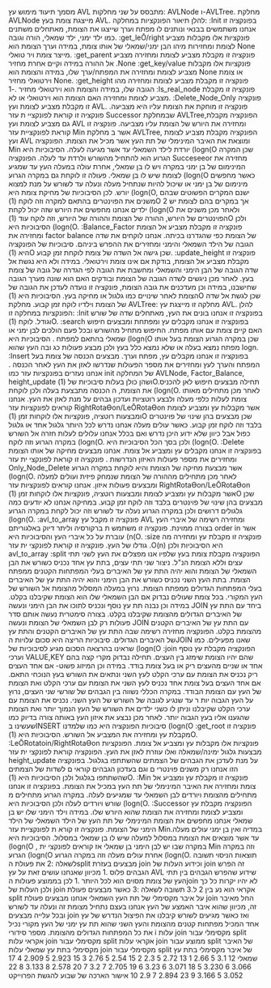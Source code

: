 מסמך תיעוד
מימוש עץ AVL מתבסס על שני מחלקות: AVLNode ו-AVLTree.
מחלקת AVLNode מייצגת צומת בעץ AVL. להלן תיאור הפונקציות במחלקה:
 :Init
בפונקציה זו אנחנו משתמשים בבנאי ונותנים לו מפתח וערך שייצגו את הצומת, מאתחלים
משתנים כמו ילד ימני, ילד שמאלי, הורה וגובה.
 :get_leŌ/right
פונקציות אלו מקבלות מצביע לצומת ומחזירות מיהו הבן ימני/שמאלי של אותו צומת, במידה
וערך הצומת הוא None מייצר צומת ויר טואלי.
:get_parent
פונקציה זו מקבלת מצביע לצומת ומחזירה מצביע אל ההורה במידה וקיים אחרת מחזיר
 .None
 :get_key/value
פונקציות אלו מקבלות מצביע לצומת ומחזירה את המפתח/ערך שלו, במידה והצומת הוא
None או צומת וירטואלי מחזיר None.
 :get_height
פונקציה זו מקבלת מצביע לצומת ומחזירה מהו הגובה שלו, במידה והצומת הוא וירטואלי
מחזיר .-1
:Is_real_node
פונקציה זו מקבלת מצביע לצומת ומחזירה האם הצומת הוא וירטואלי או לא.
 :Delete_Node_Only
פונקציה זו מקבלת מצביע לצומת ועץ AVL. פונקציה זו מוחקת את הצומת עליו היא מצביעה.
פונקציה זו קוראת לפונקציי ת עזר Successor שבמחלקת AVLTree,הפונקציה מקבלת גם
מצביע לצומת ועץ AVL ומחזירה את היורש של הצומת עליו מצביעה. פונקציה זו קוראת
לפונקציית עזר Min אשר ב מחלקת AVLTree, הפונקציה מקבלת מצביע לצומת ועץ AVL
ומוצאת את האיבר המינימלי של תת העץ אשר מכיל את הצומת. הפונקציה Min יורדת לילד
השמאלי עד אשר מגיעה לעלה. הסיבוכיות היא (logn(O שכן המקרה הגרוע הוא להתחיל
מהשורש ולרדת עד לעלה. הפונקציה Succeseeor מחזירה את המינימום של בן ימני במקרה
ויש לו בן שמאלי, אחרת עולה במעלה העץ עד שמגיע לצומת שיש לו בן שמאלי. פעולה זו
לוקחת גם במקרה הגרוע (logn(O כאשר מחפשים מינימום של בן ימני או שיכול להיות
שנתחיל מעלה ונעלה עד לשורש על מנת למצוא יורש. לכן הסיבוכיות של מחיקת צומת היא
(logn(O, ישנם המקרים הפשוטים שבהם משנים את הפוינטרים בהתאם למקרה וזה לוקח
(1)O אך במקרים בהם לצומת יש 2 ילדים אנחנו מחפשים את היורש שזה יכול לקחת
(logn(O ולאחר מכן משנים את הפוינטרים של היורש, ההורה של הצומת וההורה של היורש,
וזה לוקח עוד (1)O ולכן הסיבוכיות היא (logn(O. 
:Balance_Factor
פונקציה זו מקבלת מצביע אל הצומת ומחזירה את factor balance של הצומת כפי שהגדרנו
בכיתה. אנחנו לוקחים את שדה הגובה של הילד השמאלי והימני ומחזירים את ההפרש
ביניהם. סיבוכיות של הפונקציה היא (1)O שכן גישה אל השדה של צומת לוקחת זמן קבוע.
:update_height
פונקציה זו מקבלת מצביע אל הצומת, בודקת אם אינו צומת וירטואלי. במידה ולא היא נגשת
אל שדה הגובה של הבן הימני והשמאלי ומחשבת את הגובה לפי הגדרה של גובה של צומת
בעץ. לאחר מכן ניגשים לשדה הגובה של הצומת ובודקים האם הוא שונה מערך הגובה
שחישבנו, במידה וכן מעדכנים את גובה הצומת, פונקציה זו נועדה לעדכן את הגובה של
הצומת לאחר שינויים כמו גלגול או מחיקה בעץ. הסיבוכיות היא (1)O שכן לגשת אל שדה של
הצומת וילדיו לוקח זמן קבוע.
מחלקת AVLTree:
מחלקה זו מייצגת עץ AVL. להלן הפונקציות במחלקה זו:
 :Init
בפונקציה זו אנחנו בונים את העץ, מאתחלים שדה של שורש וגודל. לוקח (1)O.
 :search
בפונקציה זו אנחנו מקבלים עץ ומפתחת ומבצעים חיפוש האם קיים צומת עם אותו מפתח.
החיפוש מתחיל מהשורש ובכל פעם הולכים לבן ימני או שמאלי בהתאם למפתח . הסיבוכיות
היא (logn(O שכן במקרה הגרוע הצומת בעל אותו מפתח נמצא בעלה או שלא נמצא כלל
בעץ ולכן מבצע פעולות כג ובה העץ שהוא logn.
 :Insert
בפונקציה זו אנחנו מקבלים עץ, מפתח וערך. מבצעים הכנסה של צומת בעל המפתח והערך
לעץ ומחזירים את מספר הפעולות שנדרשו לאזן את העץ לאחר הכנסה . אנחנו נעזרים
בפונקציות עזר כמו init של המחלקה AVLNode, Factor_Balance, height_update ושהן
כולן בעלות סיבוכיות של (1)O.תחילה מבצעים חיפוש לאן להכניס את הצומת, ה הכנסה
מתבצעת בעלה ולכן לוקחת (logn(O. לאחר מכן מתחילים מאותו צומת לעלות כלפי מעלה
ולבצע רוטציות ועדכון גבהים על מנת לאזן את העץ. אנחנו קוראים לפונקציות עזר
RightRotaƟon/LeŌRotaƟon אשר מקבלות עץ ומצביע לצומת ומבצעות רוטציה, פונקציות
אלו לוקחות זמן (1)O שכן מבצעים בהן שינוי של פוינטרים בלבד וזה לוקח זמן קבוע. כאשר
עולים מעלה אנחנו נדרש לכל היותר גלגול אחד או גלגול כפול אבל כיוון שלא ידוע היכן נדרש
ואם בכלל אנחנו עלולים לעלות חזרה אל השורש במקרה הגרוע וזה לוקח (logn(O. ולכן
בסך הכל הסיבוכיות היא (logn(O.
 :Delete
בפונקציה זו אנחנו מקבלים עץ ומצביע אל צומת. אנחנו מבצעים מחיקה של אותו הצומת
ומחזירים את מספר פעולות האיזון הנדרשות . פונקציה זו קוראת לפונקצי ית עזר
Only_Node_Delete אשר מבצעת מחיקה של הצומת והיא לוקחת במקרה הגרוע (logn(O.
לאחר מכן מתחילים מההורה של הצומת שנמחק פיזית ועולים למעלה ומבצעים פעולות 
איזון. אנחנו קוראים לפונקציות עזר RightRotaƟon/LeŌRotaƟon אשר מקבלות עץ ומצביע
לצומת ומבצעות רוטציה, פונקציות אלו לוקחות זמן (1)O שכן מבצעים בהן שינוי של
פוינטרים בלבד וזה לוקח זמן קבוע. במחיקה אנחנו לא יודעים כמה גלגולים דרושים ולכן
במקרה הגרוע נעלה עד לשורש וזה יכול לקחת במקרה הגרוע (logn(O.
 :avl_to_array
פונקציה זו מקבל עץ AVL ומחזירה רשימה של איברי העץ בצורה ממוינת. פונקציה זו
משתמש ת ברקורסיה וליתר דיוק באלגוריתם order in אשר עוברת על כל איברי העץ
והסיבוכיות היא (n(O.
:size
פונקציה זו מקבלת עץ ומחזירה מה גודלו של העץ. פונקציה זו קוראת לפונקצי ית עזר
.O(n) היא הסיבוכיות ולכן avl_to_array
:split
הפונקציה מקבלת צומת בעץ שלפיו אנו מפצלים את העץ לשני תתי עצים וללא הצומת הנ"ל.
ניצור שני תתי עצים, בתת עץ אחד נכניס כשורש את הבן השמאלי של הצומת והוא יהיה
התת עץ של האיברים בעלי המפתחות הקטנים ממפתח הצומת. בתת העץ השני נכניס
כשורש את הבן הימני והוא יהיה התת עץ של האיברים בעלי המפתחות הגדולים ממפתח
הצומת. נרוץ במעלה המסלול מהצומת אל השורש של העץ המקורי. בכל צומת שעולים
נבדוק אם הבן השמאלי שלו הוא הצומת שקיבלנו בקלט. במידה וכן נבנה תת עץ נוסף ונכניס
לתוכו את הבן הימני ונעשה JOIN ביחד עם התת עץ של האיברים הגדולים מהצומת שקיבלנו
בקלט. בצורה סימטרית נעשה אותם סדר פעולות רק לבן השמאלי של הצומת ונעשה JOIN
עם התת עץ של האיברים הקטנים מהצומת בקלט.
הפונקציה מחזירה רשימה שבה התת עץ של האיברים הקטנים והתת עץ של האיברים
הגדולים.
סיבוכיות הריצה היא סכום עלויות הJOIN שאנו מפעילים. כמו שראינו בהרצאה הסכום מגיע
לסיבוכיות של (logn(O
 :join
הפונקציה מקבלת עץ נוסף וערכי VALUE,KEY שהם יהיו הצומת שימזג בין העצים. תחילה
נבדוק מקרי קצה בהם אחד או שניים מהעצים ריק או בעל צומת בודד. במידה וכן המיזוג
פשוט- אם אחד העצים ריק נכניס את הצומת עם ערכי הקלט לעץ השני ונתאים את השורש
בעץ הנוכחי התאם. אם אחד העצים בעל צומת אחד נכניס לעץ השני את הצומת עם ערכי
הקלט ואת הצומת של העץ עם הצומת הבודד.
במקרה הכללי נשווה בין הגבהים של שורשי שני העצים, נרוץ על העץ הגבוה יות ר עד שנגיע
לגובה של השורש של העץ השני. נכניס את הצומת עם ערכי הקלט שקיבלנו וניתן לו כשני
ילדים את השורש של העץ הנמוך יותר ואת הצומת שהגענו אליו בעץ הגבוה יותר.
לאחר מכן נבצע את איזון העץ באותה צורה בדיוק כמו שעשינו בINSERT
סיבוכיות הפונקציה היא כמו שלמדנו (logn(O
 :get_root
פונקציה זו מקבלת עץ ומחזירה את המצביע אל השורש. הסיבוכיות היא (1)O.
:LeŌRotatoin/RightRotaƟon
פונקציות אלו מקבלות עץ ומצביע אל צומת. הפונקציות מבצעות גלגול ימינה/שמאלה ואלו
עוזרת לאזן את העץ. הפונקציה קוראת לפונקצי ית עזר height_update על מנת לעדכן את
הגבהים של הצמתים שהשתתפו בגלגול. בפונקציה הזו אנחנו רק משנים פוינטרי ם וגם
בעדכון הגבהים קוראי ם לשדות של הצמתים שהשתתפו בגלגול ולכן הסיבוכיות היא (1)O.
:Min
פונקציה זו מקבלת עץ ומצביע אל צומת ומחזירה את האיבר המינימלי של תת העץ במכיל
את הצומת. בפונקציה זו אנחנו מתחילים מהצומת ויורדים לבן השמאלי עד שמגיעים לעלה.
במקרה הגרוע מתחילים מ שורש ויורדים לעלה ולכן הסיבוכיות היא (logn(O.
 :Successor
הפונקציה מקבלת עץ ומצביע לצומת ומחזירה את הצומת שהוא היורש שלו. במידה וילד
הימני שלו יש בן שמאלי אנחנו מחפשים את הצומת המינימלי של תת העץ של הילד
השמאלי של הילד הימני של הצומת. פונקציה זו קורא ת לפונקציית עזר Min.במדיה ואין בן
ימני עולים מעלה עד אשר מוצאים את הצומת במסלול למעלה שיש לו בן שמאלי במסלול.
הסיבוכיות היא (logn(O , במקרה שבו יש לבן הימני בן שמאלי אז קוראים לפונקצי ית Min
וזה במקרה הגרוע (logn(O אחרת עולים מעלה וזה במקרה הגרוע (logn(O. 
תוצאות הניסוי
תשובה לשאלה :2
את פעולת הsplit מבצעים בעזרת join וכידוע העלות של join זה הפרש הגבהים פלוס .1
מכיוון שאנחנו עושים זאת על עץ AVL שידוע שהפרש הגבהים בין תתי העץ של צומת מסוים
הוא לכל היותר .1 לכן בממוצע פעולות הjoin לא יהיו יקרות כל כך ולכן העלות של join
אקראי הוא נע בין 2 ל.3
תשובה לשאלה :3
כאשר מבצעים פעולת split על איבר מקסימלי של תת העץ השמאלי אנחנו מבצעים פעולת
join החל מאיבר זה, מכיוון שהוא איבר האמצע של העץ אנחנו בעצם נתחיל מצומת זה
ונעלה עד לשורש ובכל עלייה מבצעים join ואז כאשר מגיעים לשורש קיבלנו את הפיצול
הנדרש של עץ אחד המכיל מפתחות קטנים מהצומת והעץ השני שהוא תת עץ ימני של העץ
מקורי נכיל את כל המפתחות הגדולים מהצומת.
מספר סידורי i עלות join
מקסימלי עבור
split אקראי
עלות join
מקסימלי עבור
split אקראי
עלות join ממוצע
עבור split של
האיבר מקסימלי
בתת עץ שמאלי
עלות join
מקסימלי עבור
split של איבר
מקסימלי בתת עץ
שמאלי
12 3.1 5 2.66 1
13 2.72 5 2.3 2
15 2.54 5 2.76 3
15 2.923 5 2.909 4
17 3.066 6 3.230 5
18 3.071 6 3.23 6
19 2.705 7 3.2 7
20 2.578 8 3.133 8
22 3.052 5 3.166 9
23 2.894 7 2.9 10
אישור הארכה של שבוע להגשת הפרוייקט
